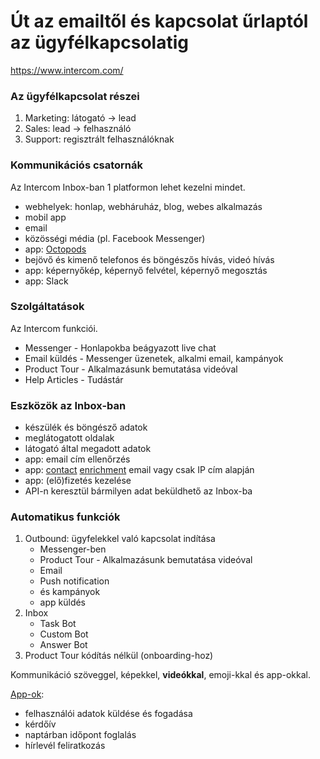 # Út az emailtől és kapcsolat űrlaptól az ügyfélkapcsolatig

https://www.intercom.com/

### Az ügyfélkapcsolat részei

1. Marketing: látogató -> lead
1. Sales: lead -> felhasználó
1. Support: regisztrált felhasználóknak

### Kommunikációs csatornák

Az Intercom Inbox-ban 1 platformon lehet kezelni mindet.

- webhelyek: honlap, webháruház, blog, webes alkalmazás
- mobil app
- email
- közösségi média (pl. Facebook Messenger)
- app: [Octopods](https://octopods.io/)
- bejövő és kimenő telefonos és böngészős hívás, videó hívás
- app: képernyőkép, képernyő felvétel, képernyő megosztás
- app: Slack

### Szolgáltatások

Az Intercom funkciói.

- Messenger - Honlapokba beágyazott live chat
- Email küldés - Messenger üzenetek, alkalmi email, kampányok
- Product Tour - Alkalmazásunk bemutatása videóval
- Help Articles - Tudástár

### Eszközök az Inbox-ban

- készülék és böngésző adatok
- meglátogatott oldalak
- látogató által megadott adatok
- app: email cím ellenőrzés
- app: [contact](https://www.intercom.com/help/en/articles/1155850-clearbit-reveal-app)
  [enrichment](https://albacross.com/)
  email vagy csak IP cím alapján
- app: (elő)fizetés kezelése
- API-n keresztül bármilyen adat beküldhető az Inbox-ba

### Automatikus funkciók

1. Outbound: ügyfelekkel való kapcsolat indítása
    - Messenger-ben
    - Product Tour - Alkalmazásunk bemutatása videóval
    - Email
    - Push notification
    - és kampányok
    - app küldés
1. Inbox
    - Task Bot
    - Custom Bot
    - Answer Bot
1. Product Tour kódítás nélkül (onboarding-hoz)

Kommunikáció szöveggel, képekkel, **videókkal**, emoji-kkal és app-okkal.

[App-ok](https://www.intercom.com/app-store):
- felhasználói adatok küldése és fogadása
- kérdőív
- naptárban időpont foglalás
- hírlevél feliratkozás
